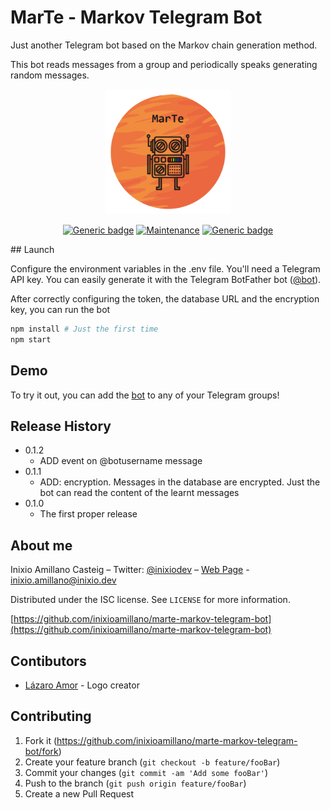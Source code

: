 # MarTe - Markov Telegram Bot
Just another Telegram bot based on the Markov chain generation method.

This bot reads messages from a group and periodically speaks generating random messages.

<div align="center">
    <img src="README/MarTe.png" alt="drawing" width="200" allign="center"/>
</div>

<div>
</div>
<div align="center">

[![Generic badge](https://img.shields.io/badge/Version-0.1.1-green.svg)]()
[![Maintenance](https://img.shields.io/badge/Maintained%3F-Yes-green.svg)](https://github.com/inixioamillano/marte-markov-telegram-bot/graphs/commit-activity)
[![Generic badge](https://img.shields.io/badge/BotUp-Yes-green.svg)](https://telegram.me/iammartebot/)

</div>
## Launch

Configure the environment variables in the .env file. You'll need a Telegram API key. You can easily generate it with the Telegram BotFather bot ([@bot](https://telegram.me/bot)).

After correctly configuring the token, the database URL and the encryption key, you can run the bot 

```sh
npm install # Just the first time
npm start
```

## Demo

To try it out, you can add the [bot](https://telegram.me/iammartebot) to any of your Telegram groups!

## Release History
* 0.1.2
    * ADD event on @botusername message
* 0.1.1
    * ADD: encryption. Messages in the database are encrypted. Just the bot can read the content of the learnt messages
* 0.1.0
    * The first proper release

## About me

Inixio Amillano Casteig – Twitter: [@inixiodev](https://twitter.com/inixiodev) – [Web Page](https://www.inixio.dev) - inixio.amillano@inixio.dev

Distributed under the ISC license. See ``LICENSE`` for more information.

[https://github.com/inixioamillano/marte-markov-telegram-bot](https://github.com/inixioamillano/marte-markov-telegram-bot)

## Contibutors

* [Lázaro Amor](https://github.com/lazaropower) - Logo creator

## Contributing

1. Fork it (<https://github.com/inixioamillano/marte-markov-telegram-bot/fork>)
2. Create your feature branch (`git checkout -b feature/fooBar`)
3. Commit your changes (`git commit -am 'Add some fooBar'`)
4. Push to the branch (`git push origin feature/fooBar`)
5. Create a new Pull Request

